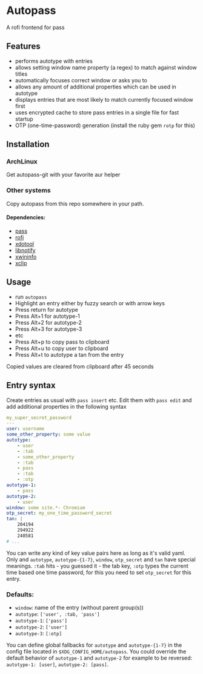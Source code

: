# Autopass

A rofi frontend for pass

## Features

- performs autotype with entries
- allows setting window name property (a regex) to match against window titles
- automatically focuses correct window or asks you to
- allows any amount of additional properties which can be used in autotype
- displays entries that are most likely to match currently focused window first
- uses encrypted cache to store pass entries in a single file for fast startup
- OTP (one-time-password) generation (install the ruby gem `rotp` for this)

## Installation

### ArchLinux

Get autopass-git with your favorite aur helper

### Other systems

Copy autopass from this repo somewhere in your path.

#### Dependencies:

- [pass](https://github.com/zx2c4/password-store)
- [rofi](https://github.com/DaveDavenport/rofi)
- [xdotool](http://www.semicomplete.com/projects/xdotool/)
- [libnotify](https://developer.gnome.org/libnotify)
- [xwininfo](http://www.xfree86.org/4.2.0/xwininfo.1.html)
- [xclip](http://sourceforge.net/projects/xclip/')

## Usage

- run `autopass`
- Highlight an entry either by fuzzy search or with arrow keys
- Press return for autotype
- Press Alt+1 for autotype-1
- Press Alt+2 for autotype-2
- Press Alt+3 for autotype-3
- etc
- Press Alt+p to copy pass to clipboard
- Press Alt+u to copy user to clipboard
- Press Alt+t to autotype a tan from the entry

Copied values are cleared from clipboard after 45 seconds

## Entry syntax

Create entries as usual with `pass insert` etc.
Edit them with `pass edit` and add additional properties in the following syntax

``` yaml
my_super_secret_password
---
user: username
some_other_property: some value
autotype:
	- user
	- :tab
	- some_other_property
	- :tab
	- pass
	- :tab
	- :otp
autotype-1:
	- pass
autotype-2:
	- user
window: some site.*- Chromium
otp_secret: my_one_time_password_secret
tan: |
	204194
	294922
	240581
# ...
```

You can write any kind of key value pairs here as long as it's valid yaml.
Only and `autotype`, `autotype-{1-7}`, `window`, `otp_secret` and `tan` have special
meanings. `:tab` hits - you guessed it - the tab key, `:otp` types the current
time based one time password, for this you need to set `otp_secret` for this
entry.

### Defaults:

- `window`: name of the entry (without parent group(s))
- `autotype`: `['user', :tab, 'pass']`
- `autotype-1`: `['pass']`
- `autotype-2`: `['user']`
- `autotype-3`: `[:otp]`

You can define global fallbacks for `autotype` and `autotype-{1-7}` in the
config file located in `$XDG_CONFIG_HOME/autopass`. You could override the
default behavior of `autotype-1` and `autotype-2` for example to be reversed:
`autotype-1: [user]`, `autotype-2: [pass]`.
